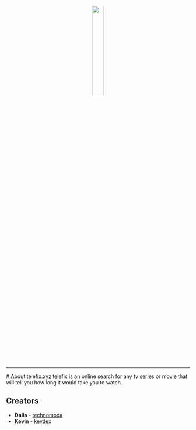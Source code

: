 <div display="block" align="center"><img width=25% src="https://github.com/technomoda/telefix/blob/master/telepix-logo.png"></div>
<hr/>
# About telefix.xyz
telefix is an online search for any tv series or movie that will tell you how long it would take you to watch. 

## Creators

* **Dalia**  - [technomoda](https://github.com/technomoda)
* **Kevin**  - [kevdex](https://github.com/kevdez)
